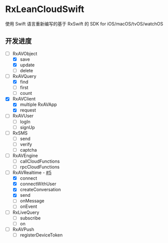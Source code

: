 # RxLeanCloudSwift
使用 Swift 语言重新编写的基于 RxSwift 的 SDK for iOS/macOS/tvOS/watchOS

## 开发进度
- [ ] RxAVObject
  - [x] save
  - [x] update
  - [ ] delete
- [ ] RxAVQuery
  - [x] find
  - [ ] first
  - [ ] count
- [x] RxAVClient
  - [x] multiple RxAVApp
  - [x] request
- [ ] RxAVUser
  - [ ] logIn
  - [ ] signUp
- [ ] RxSMS
  - [ ] send
  - [ ] verify
  - [ ] captcha
- [ ] RxAVEngine
  - [ ] callCloudFunctions
  - [ ] rpcCloudFunctions
- [ ] RxAVRealtime - [#5](05)
  - [x] connect
  - [x] connectWithUser
  - [x] createConversation
  - [x] send
  - [ ] onMessage
  - [ ] onEvent
- [ ] RxLiveQuery
  - [ ] subscribe
  - [ ] on
- [ ] RxAVPush
  - [ ] registerDeviceToken
